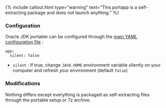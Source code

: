 {% include callout.html type="warning" text="This portapp is a self-extracting package and does not launch anything." %}

### Configuration

Oracle JDK portable can be configured through the [main YAML configuration file](/doc/configuration/) :

<div class="language-yml highlighter-rouge"><div class="highlight"><pre class="highlight"><code>app:
  silent: false
</code></pre></div></div>

* `silent` : If true, change `JAVA_HOME` environment variable silently on your computer and refresh your environment (default `false`)

### Modifications

Nothing differs except everything is packaged as self-extracting files through the portable setup or 7z archive.
